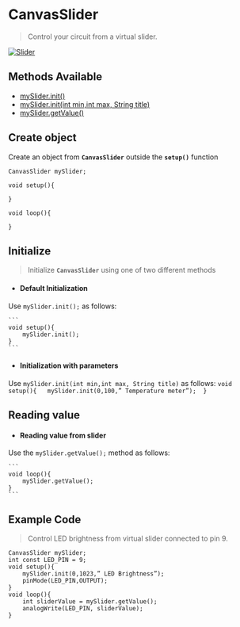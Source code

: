 <div id="cs"></div>

# CanvasSlider
> Control your circuit from a virtual slider.

<a target='_blank' rel='nofollow' href="https://s3-us-west-2.amazonaws.com/cherpa01-static/media/images/docs/slider.png">  <img alt='Slider' src='https://s3-us-west-2.amazonaws.com/cherpa01-static/media/images/docs/slider.png' class="center" /></a>

## Methods Available

- [mySlider.init()](CanvasSlider/canvas-slider.md?id=cs-i-di)
- [mySlider.init(int min,int max, String title)](CanvasSlider/canvas-slider.md?id=cs-i-iwp)
- [mySlider.getValue()](CanvasSlider/canvas-slider.md?id=cs-rv)

<div id="cs-co"></div>

## Create object 
Create an object from **<code>CanvasSlider</code>** outside the **<code>setup()</code>** function

```       
CanvasSlider mySlider; 

void setup(){ 

} 

void loop(){ 

}
```

<div id="cs-i"></div>

## Initialize

> Initialize **<code>CanvasSlider</code>** using one of two different methods

<div id="cs-i-di"></div>

* #### Default Initialization
Use <code>mySlider.init();</code> as follows:

	```
	void setup(){  
		mySlider.init();
	} 
	```


<div id="cs-i-iwp"></div>


* #### Initialization with parameters
Use <code>mySlider.init(int min,int max, String title)</code> as follows:
	```
	void setup(){  
		mySlider.init(0,100,” Temperature meter”); 
	} 
	```


<div id="cs-rv"></div>

## Reading value 
* #### Reading value from slider
Use the <code>mySlider.getValue();</code> method as follows:
	
	```	
	void loop(){ 
		mySlider.getValue(); 
	}	 
	```

<div id="cs-cec"></div>


## Example Code

> Control LED brightness from virtual slider connected to pin 9.

	CanvasSlider mySlider; 
	int const LED_PIN = 9; 
	void setup(){ 
		mySlider.init(0,1023,” LED Brightness”); 
		pinMode(LED_PIN,OUTPUT); 
	} 
	void loop(){ 
		int sliderValue = mySlider.getValue(); 
		analogWrite(LED_PIN, sliderValue); 
	} 


